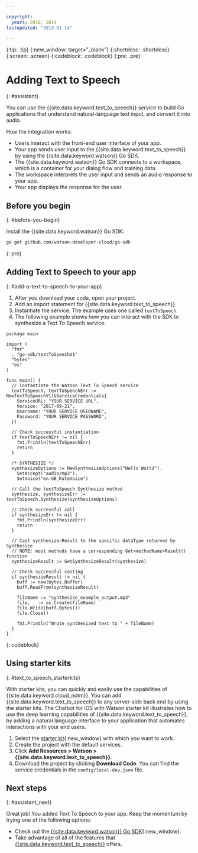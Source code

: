 ```yaml
---

copyright:
  years: 2018, 2019
lastupdated: "2019-01-14"

---
```


{:tip: .tip}
{:new_window: target="_blank"}
{:shortdesc: .shortdesc}
{:screen: .screen}
{:codeblock: .codeblock}
{:pre: .pre}

# Adding Text to Speech 
{: #assistant}

You can use the {{site.data.keyword.text_to_speech}} service to build Go applications that understand natural-language text input, and convert it into audio. 

How the integration works:

* Users interact with the front-end user interface of your app.
* Your app sends user input to the {{site.data.keyword.text_to_speech}} by using the {{site.data.keyword.watson}} Go SDK.
* The {{site.data.keyword.watson}} Go SDK connects to a workspace, which is a container for your dialog flow and training data.
* The workspace interprets the user input and sends an audio response to your app.
* Your app displays the response for the user.

## Before you begin
{: #before-you-begin}

Install the {{site.data.keyword.watson}} Go SDK:
```bash
go get github.com/watson-developer-cloud/go-sdk
```
{: pre}

## Adding Text to Speech to your app
{: #add-a-text-to-speech-to-your-app}

1. After you download your code, open your project. 
2. Add an import statement for {{site.data.keyword.text_to_speech}}
3. Instantiate the service. The example uses one called `textToSpeech`. 
4. The following example shows how you can interact with the SDK to synthesize a Text To Speech service.

```golang
package main

import (
  "fmt"
  . "go-sdk/textToSpeechV1"
  "bytes"
  "os"
)

func main() {
  // Instantiate the Watson Text To Speech service
  textToSpeech, textToSpeechErr := NewTextToSpeechV1(&ServiceCredentials{
    ServiceURL: "YOUR SERVICE URL",
    Version: "2017-09-21",
    Username: "YOUR SERVICE USERNAME",
    Password: "YOUR SERVICE PASSWORD",
  })

  // Check successful instantiation
  if textToSpeechErr != nil {
    fmt.Println(textToSpeechErr)
    return
  }

  /* SYNTHESIZE */
  synthesizeOptions := NewSynthesizeOptions("Hello World").
    SetAccept("audio/mp3").
    SetVoice("en-GB_KateVoice")

  // Call the textToSpeech Synthesize method
  synthesize, synthesizeErr := textToSpeech.Synthesize(synthesizeOptions)

  // Check successful call
  if synthesizeErr != nil {
    fmt.Println(synthesizeErr)
    return
  }

  // Cast synthesize.Result to the specific dataType returned by Synthesize
  // NOTE: most methods have a corresponding Get<methodName>Result() function
  synthesizeResult := GetSynthesizeResult(synthesize)

  // Check successful casting
  if synthesizeResult != nil {
    buff := new(bytes.Buffer)
    buff.ReadFrom(synthesizeResult)

    fileName := "synthesize_example_output.mp3"
    file, _ := os.Create(fileName)
    file.Write(buff.Bytes())
    file.Close()

    fmt.Println("Wrote synthesized text to " + fileName)
  }
}
```
{: codeblock}

## Using starter kits
{: #text_to_speech_starterkits}

With starter kits, you can quickly and easily use the capabilities of {{site.data.keyword.cloud_notm}}. You can add {{site.data.keyword.text_to_speech}} to any server-side back end by using the starter kits. The Chatbot for iOS with Watson starter kit illustrates how to use the deep learning capabilities of {{site.data.keyword.text_to_speech}}, by adding a natural language interface to your application that automates interactions with your end users.

1. Select the [starter kit](https://cloud.ibm.com/developer/appledevelopment/starter-kits){:new_window} with which you want to work.
2. Create the project with the default services.
3. Click **Add Resources > Watson > {{site.data.keyword.text_to_speech}}**.
4. Download the project by clicking **Download Code**. You can find the service credentials in the `config/local-dev.json` file.

## Next steps
{: #assistant_next}

Great job! You added Text To Speech to your app. Keep the momentum by trying one of the following options:
* Check out the [{{site.data.keyword.watson}} Go SDK](https://github.com/watson-developer-cloud/go-sdk){:new_window}.
* Take advantage of all of the features that [{{site.data.keyword.text_to_speech}}](/docs/services/text_to_speech/index.html) offers.